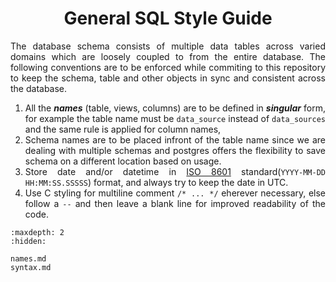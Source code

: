 <div align = "center">

# General SQL Style Guide

</div>

<div align = "justify">

The database schema consists of multiple data tables across varied domains which are loosely coupled to from the entire
database. The following conventions are to be enforced while commiting to this repository to keep the schema, table and
other objects in sync and consistent across the database.

  1. All the **_names_** (table, views, columns) are to be defined in **_singular_** form, for example the table name must 
    be `data_source` instead of `data_sources` and the same rule is applied for column names,
  2. Schema names are to be placed infront of the table name since we are dealing with multiple schemas and postgres
    offers the flexibility to save schema on a different location based on usage.
  3. Store date and/or datetime in [ISO 8601](https://en.wikipedia.org/wiki/ISO_8601) standard(`YYYY-MM-DD HH:MM:SS.SSSSS`)
    format, and always try to keep the date in UTC.
  4. Use C styling for multiline comment `/* ... */` eherever necessary, else follow a `--` and then leave a blank line for
    improved readability of the code.

```{toctree}
:maxdepth: 2
:hidden:

names.md
syntax.md
```

</div>
